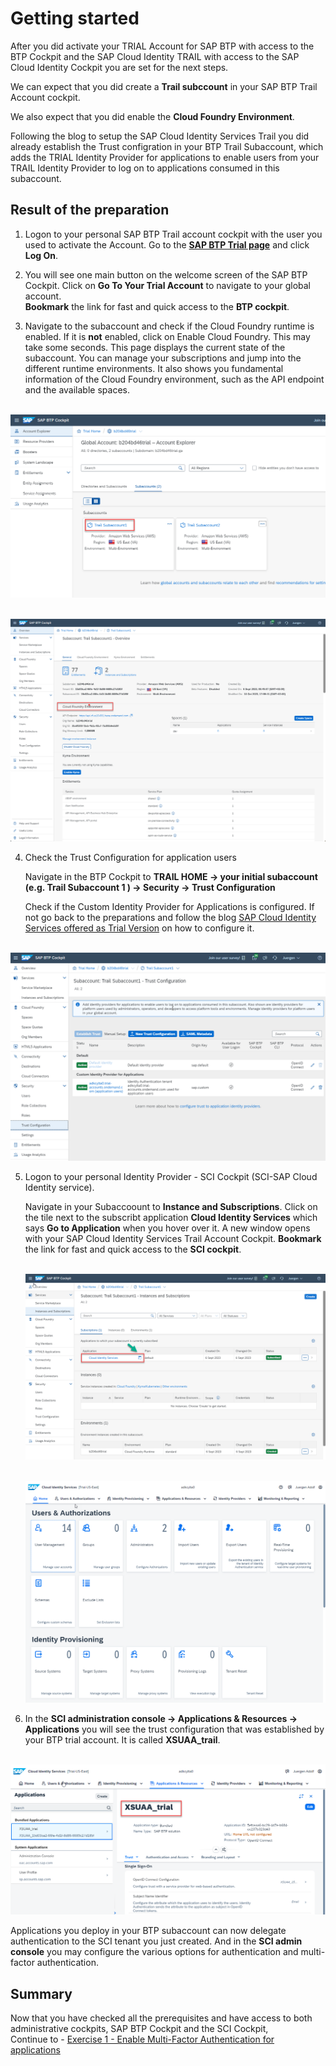 # Getting started

After you did activate your TRIAL Account for SAP BTP with access to the BTP Cockpit and the SAP Cloud Identity TRAIL with access to the SAP Cloud Identity Cockpit you are set for the next steps.

We can expect that you did create a **Trail subccount** in your SAP BTP Trail Account cockpit.

We also expect that you did enable the **Cloud Foundry Environment**.

Following the blog to setup the SAP Cloud Identity Services Trail you did already establish the Trust configration in your BTP Trail Subaccount, which adds the TRIAL Identity Provider  for applications to enable users from your TRAIL Identity Provider to log on to applications consumed in this subaccount.

## Result of the preparation

1. Logon to your personal SAP BTP Trail account cockpit with the user you used to activate the Account. Go to the [**SAP BTP Trial page**](https://account.hanatrial.ondemand.com/trial/#/home/trial) and click **Log On**.

2. You will see one main button on the welcome screen of the SAP BTP Cockpit. Click on **Go To Your Trial Account** to navigate to your global account.  
   **Bookmark** the link for fast and quick access to the **BTP cockpit**.

3. Navigate to the subaccount and check if the Cloud Foundry runtime is enabled. If it is **not** enabled, click on Enable Cloud Foundry. This may take some seconds. This page displays the current state of the subaccount. You can manage your subscriptions and jump into the different runtime environments. It also shows you fundamental information of the Cloud Foundry environment, such as the API endpoint and the available spaces.

<br>![](/exercises/ex0/images/audit0.png)

<br>![](/exercises/ex0/images/Subaccount%20Overview.png)

4. Check the Trust Configuration for application users

   Navigate in the  BTP Cockpit to **TRAIL HOME -> your initial subaccount (e.g. Trail Subaccount 1 ) -> Security -> Trust Configuration**

   Check if the Custom Identity Provider for Applications is configured. If not go back to the preparations and follow the blog [SAP Cloud Identity Services offered as Trial Version](https://blogs.sap.com/2023/04/13/sap-cloud-identity-services-offered-as-trial-version/) on how to configure it.

<br>![](/exercises/ex0/images/Subaccoount1_TrustConfiguration.png)

5. Logon to your personal Identity Provider - SCI Cockpit (SCI-SAP Cloud Identity service).

   Navigate in your Subaccoount to **Instance and Subscriptions**. Click on the tile next to the subscribt application **Cloud Identity Services** which says **Go to Application** when you hover over it. A new window opens with your SAP Cloud Identity Services Trail Account Cockpit. **Bookmark** the link for fast and quick access to the **SCI cockpit**.

    <br>![](/exercises/ex0/images/SubaccountInstanceandSubscriptions.png)
   
     <br>![](/exercises/ex0/images/SCICockpit.png)

7. In the **SCI administration console -> Applications & Resources -> Applications** you will see the trust configuration that was established by your BTP trial account. It is called **XSUAA_trail**.

<br>![](/exercises/ex0/images/SCI_XSUAA_trial.png)

   Applications you deploy in your BTP subaccount can now delegate authentication to the SCI tenant you just created. And in the **SCI admin console** you may configure the various options for authentication and multi-factor authentication.

## Summary

Now that you have checked all the prerequisites and have access to both administrative cockpits, SAP BTP Cockpit and the SCI Cockpit,  
Continue to - [Exercise 1 - Enable Multi-Factor Authentication for applications](../ex1/README.md)
